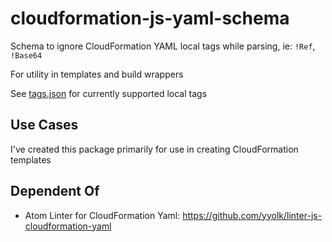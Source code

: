 # cloudformation-js-yaml-schema

Schema to ignore CloudFormation YAML local tags while parsing, ie: `!Ref`, `!Base64`

For utility in templates and build wrappers

See [tags.json](./tags.json) for currently supported local tags

## Use Cases

I've created this package primarily for use in creating CloudFormation templates


## Dependent Of

- Atom Linter for CloudFormation Yaml: https://github.com/yyolk/linter-js-cloudformation-yaml
